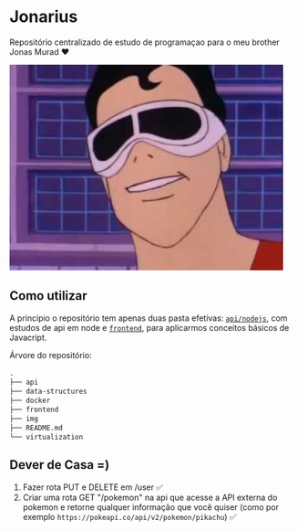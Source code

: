 # Jonarius

Repositório centralizado de estudo de programaçao para o meu brother Jonas Murad :heart:

![Jonas 1](./img/jonas1.jpg)

## Como utilizar

A princípio o repositório tem apenas duas pasta efetivas: [`api/nodejs`](./api/nodejs/), com estudos de api em node e [`frontend`](./frontend/), para aplicarmos conceitos básicos de Javacript.

Árvore do repositório:

```shell
.
├── api
├── data-structures
├── docker
├── frontend
├── img
├── README.md
└── virtualization
```

## Dever de Casa =)

1. Fazer rota PUT e DELETE em /user :white_check_mark:
2. Criar uma rota GET "/pokemon" na api que acesse a API externa do pokemon e retorne qualquer informação que você quiser (como por exemplo `https://pokeapi.co/api/v2/pokemon/pikachu`)  :white_check_mark:
 

